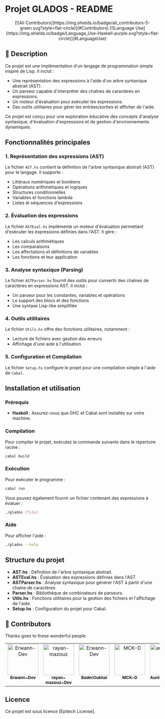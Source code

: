 # Projet GLADOS - README
<div align="center">
    [![All Contributors](https://img.shields.io/badge/all_contributors-5-green.svg?style=flat-circle)](#Contributors)
    [![Language Use](https://img.shields.io/badge/Language_Use-Haskell-purple.svg?style=flat-circle)](#LanguageUse)
</div>


## 📝 Description
Ce projet est une implémentation d'un langage de programmation simple inspiré de Lisp. Il inclut :

- Une représentation des expressions à l'aide d'un arbre syntaxique abstrait (AST).
- Un parseur capable d'interpréter des chaînes de caractères en expressions.
- Un moteur d'évaluation pour exécuter les expressions.
- Des outils utilitaires pour gérer les entrées/sorties et afficher de l'aide.

Ce projet est conçu pour une exploration éducative des concepts d'analyse syntaxique, d'évaluation d'expressions et de gestion d'environnements dynamiques.


## Fonctionnalités principales

### 1. **Représentation des expressions (AST)**
Le fichier `AST.hs` contient la définition de l'arbre syntaxique abstrait (AST) pour le langage. Il supporte :
- Littéraux numériques et booléens
- Opérations arithmétiques et logiques
- Structures conditionnelles
- Variables et fonctions lambda
- Listes et séquences d'expressions

### 2. **Évaluation des expressions**
Le fichier `ASTEval.hs` implémente un moteur d'évaluation permettant d'exécuter les expressions définies dans l'AST. Il gère :
- Les calculs arithmétiques
- Les comparaisons
- Les affectations et définitions de variables
- Les fonctions et leur application

### 3. **Analyse syntaxique (Parsing)**
Le fichier `ASTParser.hs` fournit des outils pour convertir des chaînes de caractères en expressions AST. Il inclut :
- Un parseur pour les constantes, variables et opérations
- Le support des blocs et des fonctions
- Une syntaxe Lisp-like simplifiée

### 4. **Outils utilitaires**
Le fichier `Utils.hs` offre des fonctions utilitaires, notamment :
- Lecture de fichiers avec gestion des erreurs
- Affichage d'une aide à l'utilisation

### 5. **Configuration et Compilation**
Le fichier `Setup.hs` configure le projet pour une compilation simple à l'aide de `Cabal`.


## Installation et utilisation

### Prérequis
- **Haskell** : Assurez-vous que GHC et Cabal sont installés sur votre machine.

### Compilation
Pour compiler le projet, exécutez la commande suivante dans le répertoire racine :
```bash
cabal build
```

### Exécution
Pour exécuter le programme :
```bash
cabal run
```

Vous pouvez également fournir un fichier contenant des expressions à évaluer :
```bash
./glados [file]
```

### Aide
Pour afficher l'aide :
```bash
./glados --help
```


## Structure du projet

- **AST.hs** : Définition de l'arbre syntaxique abstrait.
- **ASTEval.hs** : Évaluation des expressions définies dans l'AST.
- **ASTParser.hs** : Analyse syntaxique pour générer l'AST à partir d'une chaîne de caractères.
- **Parser.hs** : Bibliothèque de combinateurs de parseurs.
- **Utils.hs** : Fonctions utilitaires pour la gestion des fichiers et l'affichage de l'aide.
- **Setup.hs** : Configuration du projet pour Cabal.


## 🤝 Contributors 

Thanks goes to these wonderful people

<!-- ALL-CONTRIBUTORS-LIST:START - Do not remove or modify this section -->
<!-- prettier-ignore-start -->
<!-- markdownlint-disable -->
<table>
  <tbody>
    <tr>
        <td align="center" valign="top" width="14.28%"><a href="http://ivesvh.com"><img src="https://avatars.githubusercontent.com/u/57303456?v=4" width="100px;" alt="Erwann-Dev"/><br /><sub><b>Erwann-Dev</b></sub></a><br /></td>      <td align="center" valign="top" width="14.28%"><a href="http://ivesvh.com"><img src="https://avatars.githubusercontent.com/u/91835054?v=4" width="100px;" alt="rayan-mazouz"/><br /><sub><b>rayan-mazouz-Dev</b></sub></a><br /></td>
        <td align="center" valign="top" width="14.28%"><a href="http://ivesvh.com"><img src="https://avatars.githubusercontent.com/u/114578871?v=4" width="100px;" alt="Erwann-Dev"/><br /><sub><b>BaderOukhai</b></sub></a><br /></td>
        <td align="center" valign="top" width="14.28%"><a href="http://ivesvh.com"><img src="https://avatars.githubusercontent.com/u/51082555?v=4" width="100px;" alt="MCK-D"/><br /><sub><b>MCK-D</b></sub></a><br /></td>
        <td align="center" valign="top" width="14.28%"><a href="http://ivesvh.com"><img src="https://avatars.githubusercontent.com/u/114921918?v=4?s=100" width="100px;" alt="aurelielefr"/><br /><sub><b>Aurélie Lefranc</b></sub></a><br></td>
    </tr>
  </tbody>
</table>

<!-- markdownlint-restore -->
<!-- prettier-ignore-end -->
<!-- ALL-CONTRIBUTORS-LIST:END -->


## Licence
Ce projet est sous licence [Epitech License].

